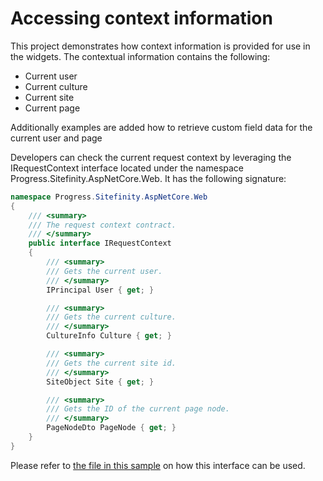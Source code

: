 # Accessing context information

This project demonstrates how context information is provided for use in the widgets. The contextual information contains the following:

* Current user
* Current culture
* Current site
* Current page

Additionally examples are added how to retrieve custom field data for the current user and page

Developers can check the current request context by leveraging the IRequestContext interface located under the namespace Progress.Sitefinity.AspNetCore.Web. It has the following signature:

``` c#
namespace Progress.Sitefinity.AspNetCore.Web
{
    /// <summary>
    /// The request context contract.
    /// </summary>
    public interface IRequestContext
    {
        /// <summary>
        /// Gets the current user.
        /// </summary>
        IPrincipal User { get; }

        /// <summary>
        /// Gets the current culture.
        /// </summary>
        CultureInfo Culture { get; }

        /// <summary>
        /// Gets the current site id.
        /// </summary>
        SiteObject Site { get; }

        /// <summary>
        /// Gets the ID of the current page node.
        /// </summary>
        PageNodeDto PageNode { get; }
    }
}
```

Please refer to [the file in this sample](./Views/Shared/Components/ContextDemo/Default.cshtml) on how this interface can be used.
